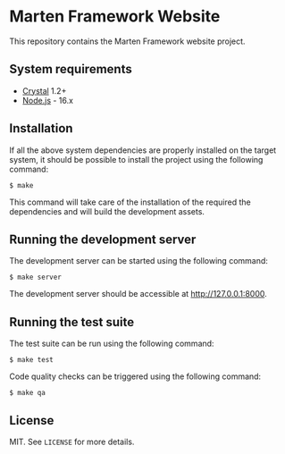 # Marten Framework Website

This repository contains the Marten Framework website project.

## System requirements

* [Crystal](https://crystal-lang.org/) 1.2+
* [Node.js](https://nodejs.org/en/) - 16.x

## Installation

If all the above system dependencies are properly installed on the target system, it should be possible to install the project using the following command:

```shell
$ make
```

This command will take care of the installation of the required the dependencies and will build the development assets.

## Running the development server

The development server can be started using the following command:

```shell
$ make server
```

The development server should be accessible at http://127.0.0.1:8000.

## Running the test suite

The test suite can be run using the following command:

```shell
$ make test
```

Code quality checks can be triggered using the following command:

```shell
$ make qa
```

## License

MIT. See `LICENSE` for more details.
